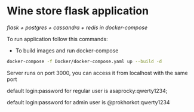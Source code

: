 # Wine store flask application
_flask + postgres + cassandra + redis in docker-compose_

To run application follow this commands:
- To build images and run docker-compose
```bash
docker-compose -f Docker/docker-compose.yaml up --build -d
```


Server runs on port 3000, you can access it from localhost with the same port

default login:password for regular user is asaprocky:qwerty1234;

default login:password for admin user is @prokhorkot:qwerty1234